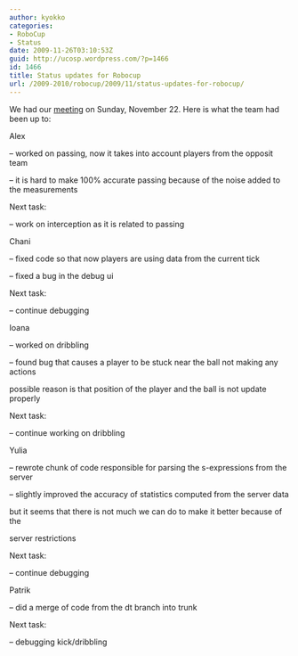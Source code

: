 ```yaml
---
author: kyokko
categories:
- RoboCup
- Status
date: 2009-11-26T03:10:53Z
guid: http://ucosp.wordpress.com/?p=1466
id: 1466
title: Status updates for Robocup
url: /2009-2010/robocup/2009/11/status-updates-for-robocup/
---
```


We had our [meeting](http://chani.ca/robocup/minutes/22_nov_minutes.rtf) on Sunday, November 22. Here is what the team had been up to:

Alex

&#8211; worked on passing, now it takes into account players from the opposit team

&#8211; it is hard to make 100% accurate passing because of the noise added to the measurements

Next task:

&#8211; work on interception as it is related to passing

Chani

&#8211; fixed code so that now players are using data from the current tick

&#8211; fixed a bug in the debug ui

Next task:

&#8211; continue debugging

Ioana

&#8211; worked on dribbling

&#8211; found bug that causes a player to be stuck near the ball not making any actions

possible reason is that position of the player and the ball is not update properly

Next task:

&#8211; continue working on dribbling

Yulia

&#8211; rewrote chunk of code responsible for parsing the s-expressions from the server

&#8211; slightly improved the accuracy of statistics computed from the server data

but it seems that there is not much we can do to make it better because of the

server restrictions

Next task:

&#8211; continue debugging

Patrik

&#8211; did a merge of code from the dt branch into trunk

Next task:

&#8211; debugging kick/dribbling